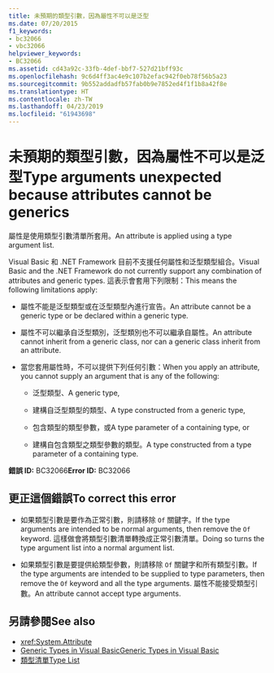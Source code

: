 ```yaml
---
title: 未預期的類型引數，因為屬性不可以是泛型
ms.date: 07/20/2015
f1_keywords:
- bc32066
- vbc32066
helpviewer_keywords:
- BC32066
ms.assetid: cd43a92c-33fb-4def-bbf7-527d21bff93c
ms.openlocfilehash: 9c6d4ff3ac4e9c107b2efac942f0eb78f56b5a23
ms.sourcegitcommit: 9b552addadfb57fab0b9e7852ed4f1f1b8a42f8e
ms.translationtype: HT
ms.contentlocale: zh-TW
ms.lasthandoff: 04/23/2019
ms.locfileid: "61943698"
---
```

# <a name="type-arguments-unexpected-because-attributes-cannot-be-generics"></a><span data-ttu-id="81779-102">未預期的類型引數，因為屬性不可以是泛型</span><span class="sxs-lookup"><span data-stu-id="81779-102">Type arguments unexpected because attributes cannot be generics</span></span>

<span data-ttu-id="81779-103">屬性是使用類型引數清單所套用。</span><span class="sxs-lookup"><span data-stu-id="81779-103">An attribute is applied using a type argument list.</span></span>

<span data-ttu-id="81779-104">Visual Basic 和 .NET Framework 目前不支援任何屬性和泛型類型組合。</span><span class="sxs-lookup"><span data-stu-id="81779-104">Visual Basic and the .NET Framework do not currently support any combination of attributes and generic types.</span></span> <span data-ttu-id="81779-105">這表示會套用下列限制：</span><span class="sxs-lookup"><span data-stu-id="81779-105">This means the following limitations apply:</span></span>

- <span data-ttu-id="81779-106">屬性不能是泛型類型或在泛型類型內進行宣告。</span><span class="sxs-lookup"><span data-stu-id="81779-106">An attribute cannot be a generic type or be declared within a generic type.</span></span>

- <span data-ttu-id="81779-107">屬性不可以繼承自泛型類別，泛型類別也不可以繼承自屬性。</span><span class="sxs-lookup"><span data-stu-id="81779-107">An attribute cannot inherit from a generic class, nor can a generic class inherit from an attribute.</span></span>

- <span data-ttu-id="81779-108">當您套用屬性時，不可以提供下列任何引數：</span><span class="sxs-lookup"><span data-stu-id="81779-108">When you apply an attribute, you cannot supply an argument that is any of the following:</span></span>

  - <span data-ttu-id="81779-109">泛型類型、</span><span class="sxs-lookup"><span data-stu-id="81779-109">A generic type,</span></span>

  - <span data-ttu-id="81779-110">建構自泛型類型的類型、</span><span class="sxs-lookup"><span data-stu-id="81779-110">A type constructed from a generic type,</span></span>

  - <span data-ttu-id="81779-111">包含類型的類型參數，或</span><span class="sxs-lookup"><span data-stu-id="81779-111">A type parameter of a containing type, or</span></span>

  - <span data-ttu-id="81779-112">建構自包含類型之類型參數的類型。</span><span class="sxs-lookup"><span data-stu-id="81779-112">A type constructed from a type parameter of a containing type.</span></span>

<span data-ttu-id="81779-113">**錯誤 ID:** BC32066</span><span class="sxs-lookup"><span data-stu-id="81779-113">**Error ID:** BC32066</span></span>

## <a name="to-correct-this-error"></a><span data-ttu-id="81779-114">更正這個錯誤</span><span class="sxs-lookup"><span data-stu-id="81779-114">To correct this error</span></span>

- <span data-ttu-id="81779-115">如果類型引數是要作為正常引數，則請移除 `Of` 關鍵字。</span><span class="sxs-lookup"><span data-stu-id="81779-115">If the type arguments are intended to be normal arguments, then remove the `Of` keyword.</span></span> <span data-ttu-id="81779-116">這樣做會將類型引數清單轉換成正常引數清單。</span><span class="sxs-lookup"><span data-stu-id="81779-116">Doing so turns the type argument list into a normal argument list.</span></span>

- <span data-ttu-id="81779-117">如果類型引數是要提供給類型參數，則請移除 `Of` 關鍵字和所有類型引數。</span><span class="sxs-lookup"><span data-stu-id="81779-117">If the type arguments are intended to be supplied to type parameters, then remove the `Of` keyword and all the type arguments.</span></span> <span data-ttu-id="81779-118">屬性不能接受類型引數。</span><span class="sxs-lookup"><span data-stu-id="81779-118">An attribute cannot accept type arguments.</span></span>

## <a name="see-also"></a><span data-ttu-id="81779-119">另請參閱</span><span class="sxs-lookup"><span data-stu-id="81779-119">See also</span></span>

- <xref:System.Attribute>
- [<span data-ttu-id="81779-120">Generic Types in Visual Basic</span><span class="sxs-lookup"><span data-stu-id="81779-120">Generic Types in Visual Basic</span></span>](../../visual-basic/programming-guide/language-features/data-types/generic-types.md)
- [<span data-ttu-id="81779-121">類型清單</span><span class="sxs-lookup"><span data-stu-id="81779-121">Type List</span></span>](../../visual-basic/language-reference/statements/type-list.md)
